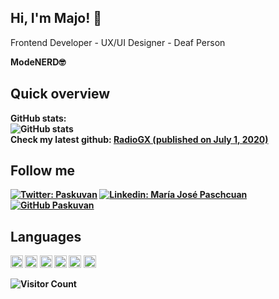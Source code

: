 <h2> Hi, I'm Majo! 🚀</h2>
<p>Frontend Developer - UX/UI Designer - Deaf Person </p>
<b>ModeNERD<b>🤓

## Quick overview
GitHub stats:  
 ![GitHub stats](https://github-readme-stats.vercel.app/api?username=paskuvan&show_icons=true&theme=synthwave) <br>
Check my latest github: <a class="post" href="https://github.com/paskuvan/radiogx">RadioGX (published on July 1, 2020)</a>

## Follow me

[![Twitter: Paskuvan ](https://img.shields.io/twitter/follow/paskuvan?style=social)](https://twitter.com/paskuvan)
[![Linkedin: María José Paschcuan](https://img.shields.io/badge/-paskuvan-blue?style=flat-square&logo=Linkedin&logoColor=white&link=https://www.linkedin.com/in/paskuvan/)](https://www.linkedin.com/in/paskuvan/)
[![GitHub Paskuvan](https://img.shields.io/github/followers/paskuvan?label=follow&style=social)](https://github.com/paskuvan)

## Languages
<p align="left"><img src="https://konpa.github.io/devicon/devicon.git/icons/bootstrap/bootstrap-plain.svg" alt="bootstrap" width="20" height="20"/> <img src="https://konpa.github.io/devicon/devicon.git/icons/css3/css3-original-wordmark.svg" alt="css3" width="20" height="20"/> <img src="https://konpa.github.io/devicon/devicon.git/icons/html5/html5-original-wordmark.svg" alt="html5" width="20" height="20"/> <img src="https://konpa.github.io/devicon/devicon.git/icons/javascript/javascript-original.svg" alt="javascript" width="20" height="20"/> <img src="https://konpa.github.io/devicon/devicon.git/icons/rails/rails-original-wordmark.svg" alt="rails" width="20" height="20"/> <img src="https://konpa.github.io/devicon/devicon.git/icons/ruby/ruby-original-wordmark.svg" alt="ruby" width="20" height="20"/></p>


![Visitor Count](https://profile-counter.glitch.me/paskuvan/count.svg)
